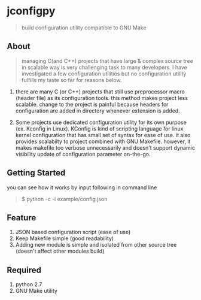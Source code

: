# jconfigpy
> build configuration utility compatible to GNU Make

## About
> managing C(and C++) projects that have large & complex source tree in scalable way is
> very challenging task to many developers. I have investigated a few configuration utilities
> but no configuration utility fulfills my taste so far for reasons below.

1. there are many C (or C++) projects that still use preprocessor macro (header file) as its configuration tools.  this method makes project less scalable. change to the project is painful because headers for configuration are added in directory whenever extension is added.

2. Some projects use dedicated configuration utility for its own purpose (ex. Kconfig in Linux). KConfig is kind of scripting language for linux kernel configuration that has
small set of syntax for ease of use. it also provides scalabilty to project combined with GNU Makefile. however, it makes makefile too verbose unnecessarily and doesn't support dynamic visibility update of configuration parameter on-the-go.


## Getting Started
you can see how it works by input following in command line
> $ python -c -i example/config.json

## Feature
1. JSON based configuration script (ease of use)
2. Keep Makefile simple (good readability)
3. Adding new module is simple and isolated from other source tree (doesn't affect other modules build)


## Required
1. python 2.7
2. GNU Make utility



